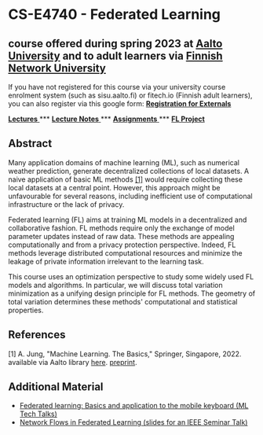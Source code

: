 # CS-E4740 - Federated Learning 
## course offered during spring 2023 at [Aalto University](https://www.aalto.fi/en) and to adult learners via [Finnish Network University](https://fitech.io/en/)

If you have not registered for this course via your university course enrolment system (such as sisu.aalto.fi) or fitech.io (Finnish adult learners), you 
can also register via this google form: <a href="https://forms.gle/tFTtsC48J8RFJTNw7"> **Registration for Externals** </a> 


<a href="Lectures.md"> **Lectures** </a>   *** <a href="FL_LectureNotes.pdf"> **Lecture Notes** </a> *** <a href="Assignments.md"> **Assignments** </a> *** <a href="Studentproject.md"> **FL Project** </a>

## Abstract

Many application domains of machine learning (ML), such as numerical weather prediction, generate decentralized 
collections of local datasets. A naive application of basic ML methods [[1]](#1) would require collecting these local datasets 
at a central point. However, this approach might be unfavourable for several reasons, including inefficient use of 
computational infrastructure or the lack of privacy.

Federated learning (FL) aims at training ML models in a decentralized and collaborative fashion. 
FL methods require only the exchange of model parameter updates instead of raw data. These methods 
are appealing computationally and from a privacy protection perspective. Indeed, FL methods leverage 
distributed computational resources and minimize the leakage of private information irrelevant 
to the learning task.

This course uses an optimization perspective to study some widely used FL models and algorithms. In particular, we will 
discuss total variation minimization as a unifying design principle for FL methods. The geometry of total variation 
determines these methods' computational and statistical properties. 

## References
<a id="1">[1]</a> 
A. Jung, "Machine Learning. The Basics," Springer, Singapore, 2022. available via Aalto library [here](https://primo.aalto.fi/discovery/search?query=any,contains,machine%20learning%20the%20basics&tab=LibraryCatalog&search_scope=MyInstitution&vid=358AALTO_INST:VU1&lang=en&offset=0). [preprint](https://mlbook.cs.aalto.fi). 

## Additional Material

- [Federated learning: Basics and application to the mobile keyboard (ML Tech Talks)](https://www.youtube.com/watch?v=IXI1AjimfmE)
- [Network Flows in Federated Learning (slides for an IEEE Seminar Talk)](/slides/IEEE_Finland_CSS_RAS_SMCS.pdf)